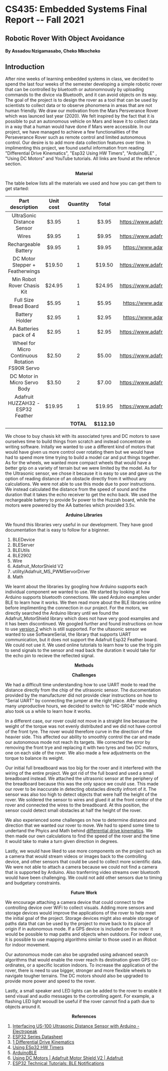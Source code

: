 # CS435: Embedded Systems Final Report -- Fall 2021 

## Robotic Rover With Object Avoidance 

#### By Assadou Nzigamasabo, Cheko Mkocheko


## Introduction

After nine weeks of learning embedded systems in class, we decided to spend the last four weeks of the semester developing a simple robotic rover that can be controlled by bluetooth or autonomnously by uploading commands to the divice via Bluetooth, and it can avoid objects on its way. The goal of the project is to design the rover as a tool that can be used by scientists to collect data or to observe phonomena in areas that are not human friendly. We draw our motivation from the Mars Persverance Rover which was launced last year (2020). We felt inspired by the fact that it is possible to put an autonomous vehicle on Mars and leave it to collect data in a way that a human would have done if Mars were accessible. In our project, we have managed to achieve a few functionalities of the Perseverance Rover such as remote control and limited autonomous control. Our desire is to add more data collection features over time. In implimenting this project, we found useful information from reading "Differential Drive Kinematics", "Esp32 Using HW Timers", "ArduinoBLE" , "Using DC Motors"  and YouTube tutorials. All links are found at the refence section. 


<p align="center">
  <b>Material</b>
</p>

The table below lists all the materials we used and how you can get them to get started: 

| Part description | Unit cost |	Quantity | Total |	Link to site |
| :-------------:   | :-----:  | :------:  | :---: |     ---------:|
| UltraSonic Distance Sensor | 	$3.95 |	1	 | $3.95 | 	https://www.adafruit.com/product/4007 |
| Wires	| $9.95	| 1	| $9.95	| https://www.adafruit.com/product/4482 |
| Rechargeable Battery |	$9.95	| 1	| $9.95 |	https://www.adafruit.com/product/258 |
| DC Motor Stepper + Featherwings | $19.50 | 1 | $19.50 |	https://www.adafruit.com/product/2927 |
| Min Robot Rover Chasis Kit |	$24.95	| 1 |	$24.95 |	https://www.adafruit.com/product/2939 |
| Full Size Bread Board | $5.95 |	1	| $5.95	| https://www.adafruit.com/product/239 |
| Battery Holder |	$2.95	| 1	| $2.95	| https://www.adafruit.com/product/830 |
| AA Batteries pack of 4 |	$2.95	| 1	| $2.95	| https://www.adafruit.com/product/3349 |
| Wheel for Micro Continuous Rotation FS90R Servo	| $2.50 |	2	| $5.00 |	https://www.adafruit.com/product/2744 |
| DC Motor in Micro Servo Body	| $3.50	| 2	| $7.00	| https://www.adafruit.com/product/2941 |
| Adafruit HUZZAH32 - ESP32 Feather | $19.95 | 1 |$19.95 |https://www.adafruit.com/product/3405 |
|  	|  	| **TOTAL** | **$112.10**	|  |


We chose to buy chasis kit with its associated tyres and DC motors to save ourselves time to build things from scratch and instead concentrate on writing software. Initally we wanted to use a different kind of motors that would have given us more control over rotating them but we would have had to spend more time trying to build a model car and put things together. As for the wheels, we wanted more compact wheels that would have a better grip on a variety of terrain but we were limited by the model. As for the Ultrasonic sensor, we chose it because it is easy to use and gave us the option of reading distance of an obstacle directly from it without any calculations. We were not able to use this mode due to poor instructions. We instead calculated the distance from the speed of sound and the duration that it takes the echo receiver to get the echo back. 
We used the rechargeable battery to provide 5v power to the Huzzah board, while the motors were powered by the AA batteries which provided 3.5v. 


<p align="center">
  <b>Arduino Libraries</b>
</p>
We found this libraries very useful in our development. They have good documentation that is easy to follow for a biginner. 

1. BLEDevice
2. BLEServer
3. BLEUtils
4. BLE2902
5. Wire
6. Adafruit_MotorShield V2
7. utility/Adafruit_MS_PWMServorDriver
8. Math

We learnt about the libraries by googling how Arduino supports each individual component we wanted to use. We started by looking at how Arduino supports bluetooth connections. We used Arduino examples under BLE to learn how it works. We then read more about the BLE libraries online before implimenting the connection in our project. For the motors, we directly searched the Arduino library until we found the Adafruit_MotorShield library which does not have very good examples and it has been discontinued. We googled further and found instructions on how to use [version 2](https://learn.adafruit.com/adafruit-motor-shield-v2-for-arduino/using-dc-motors) which is still supported. 
For the ultasonic sensor we wanted to use SoftwareSerial, the library that supports UART communication, but it does not support the Adafruit Esp32 Feather board. We could not use it. We used online tutorials to learn how to use the trig pin to send signals to the sensor and read back the duration it would take for the echo pin to recieve the reflected signal.

<p align="center">
  <b>Methods</b>
</p>

<p align="center">
  <b>Challenges</b>
</p>

We had a difficult time understanding how to use UART mode to read the distance directly from the chip of the utlrasonic sensor. The ducomentation provided by the manufacturer did not provide clear instructions on how to "Serial UART" by connecting the jumper at the right place. After spending many unproductive hours, we decided to switch to "HC-SR04" mode which also took us a while to learn how it works. 

In a different case, our rover could not move in a straight line becasue the weight of the torque was not evenly distributed and we did not have control of the front tyre. The rover would therefore curve in the direction of the heavier side. This affected our ability to smoothly control the car and made our autonomous mode not reach its targets. We corrected the error by removing the front trye and replacing it with two tyres and two DC motors, one on each side of the rover. We also made a few adjustments on the torque to balance its weight.

Our initial full breadboard was too big for the rover and it interfered with the wiring of the entire project. We got rid of the full board and used a small breadboard instead. We attached the ultrasonic sensor at the periphery of the breadboard because this was the only space we could use. This made our rover to be inaccurate in detecting obstacles directly infront of it. The sensor was also too high to detect objects that were half the height of the rover. We soldered the sensor to wires and glued it at the front centor of the rover and connected the wires to the breadboard. At this position, the sensor could detect small obstacles at half the height of the rover. 

We also experienced some challenges on how to determine distance and direction that we wanted our rover to move. We had to spend some time to undertand the Phyics and Math behind [differential drive kinematics](http://www.cs.columbia.edu/~allen/F17/NOTES/icckinematics.pdf). We then made our own calculations to find the speed of the rover and the time it would take to make a turn given direction in degrees. 

Lastly, we would have liked to use more components on the project such as a camera that would stream videos or images back to the controlling device, and other sensors that could be used to collect more scientific data. We were not able to attach a camera because we could not find a camera that is supported by Arduino. Also tranferring video streams over bluetooth would have been challenging. We could not add other sensors due to timing and budgetary constraints. 


<p align="center">
  <b>Future Work</b>
</p>

We encourage attaching a camera device that could connect to the controlling device over WiFi to collect visuals. Adding more sensors and storage devices would improve the applications of the rover to help meet the initial goal of the project. Storage devices might also enable storage of paths data that can be used by the project to move back to its place of origin if in autonomous mode. If a GPS device is included on the rover it would be possible to map paths and objects when outdoors. For indoor use, it is possible to use mapping algorithms similar to those used in an iRobot for indoor movement. 

Our autonomous mode can also be upgraded using advanced search algorithms that would enable the rover reach its destination given GPS co-ordinates, or a specific location indoors. To increase the application of the rover, there is need to use bigger, stronger and more flexible wheels to navigate tougher terrains. The DC motors should also be upgraded to provide more power and speed to the rover. 

Lastly, a small speaker and LED lights can be added to the rover to enable it send visual and audio messages to the controlling agent. For example, a flashing LED light wooudl be useful if the rover cannot find a path due to objects around it. 




<p align="center">
  <b>References</b>
</p>

1. [Interfacing US-100 Ultrasonic Distance Sensor with Arduino - Electropeak](https://electropeak.com/learn/interfacing-us-100-ultrasonic-distance-sensor-with-arduino/)
2. [ESP32 Series Datasheet](https://www.espressif.com/sites/default/files/documentation/esp32_datasheet_en.pdf)
3. [1 Differential Drive Kinematics](http://www.cs.columbia.edu/~allen/F17/NOTES/icckinematics.pdf)
4. [Using ESp32 HW Timers](https://desire.giesecke.tk/index.php/2018/04/22/using-the-hw-timers-of-the-esp32/)
5. [ArduinoBLE](https://www.arduino.cc/en/Reference/ArduinoBLE)
6. [Using DC Motors | Adafruit Motor Shield V2 | Adafruit](https://learn.adafruit.com/adafruit-motor-shield-v2-for-arduino/using-dc-motors)
7. [ESP32 Technical Tutorials: BLE Notifications](https://www.youtube.com/watch?v=oCMOYS71NIU)




